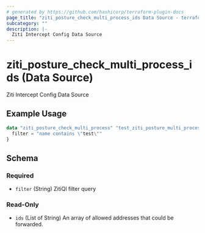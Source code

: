 ```yaml
---
# generated by https://github.com/hashicorp/terraform-plugin-docs
page_title: "ziti_posture_check_multi_process_ids Data Source - terraform-provider-ziti"
subcategory: ""
description: |-
  Ziti Intercept Config Data Source
---
```


# ziti_posture_check_multi_process_ids (Data Source)

Ziti Intercept Config Data Source

## Example Usage

```terraform
data "ziti_posture_check_multi_process" "test_ziti_posture_multi_process_ids" {
  filter = "name contains \"test\""
}
```

<!-- schema generated by tfplugindocs -->
## Schema

### Required

- `filter` (String) ZitiQl filter query

### Read-Only

- `ids` (List of String) An array of allowed addresses that could be forwarded.
